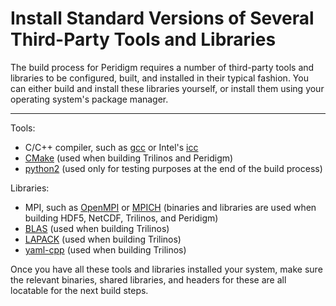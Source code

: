 # Install Standard Versions of Several Third-Party Tools and Libraries

The build process for Peridigm requires a number of third-party tools and libraries to be configured, built, and installed in their typical fashion. You can either build and install these libraries yourself, or install them using your operating system's package manager.

---

Tools:
* C/C++ compiler, such as [gcc](https://gcc.gnu.org/) or Intel's [icc](https://www.intel.com/content/www/us/en/develop/documentation/cpp-compiler-developer-guide-and-reference/top.html)
* [CMake](https://cmake.org/) (used when building Trilinos and Peridigm)
* [python2](https://www.python.org/) (used only for testing purposes at the end of the build process)

Libraries:
* MPI, such as [OpenMPI](https://www.open-mpi.org/) or [MPICH](https://www.mpich.org/) (binaries and libraries are used when building HDF5, NetCDF, Trilinos, and Peridigm)
* [BLAS](http://www.netlib.org/blas/) (used when building Trilinos)
* [LAPACK](http://www.netlib.org/lapack/) (used when building Trilinos)
* [yaml-cpp](https://github.com/jbeder/yaml-cpp) (used when building Trilinos)

Once you have all these tools and libraries installed your system, make sure the relevant binaries, shared libraries, and headers for these are all locatable for the next build steps.
